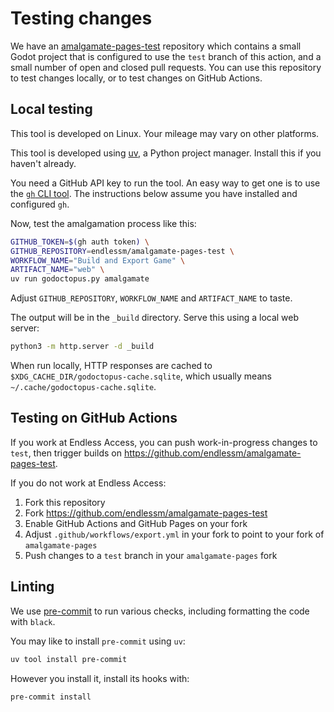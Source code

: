 # Testing changes

We have an [amalgamate-pages-test](https://github.com/endlessm/amalgamate-pages-test)
repository which contains a small Godot project that is configured to use
the `test` branch of this action, and a small number of open and closed pull
requests. You can use this repository to test changes locally, or to test
changes on GitHub Actions.

## Local testing

This tool is developed on Linux. Your mileage may vary on other platforms.

This tool is developed using [uv](https://github.com/astral-sh/uv), a Python
project manager. Install this if you haven't already.

You need a GitHub API key to run the tool. An easy way to get one is to use the
[`gh` CLI tool](https://cli.github.com/). The instructions below assume you have
installed and configured `gh`.

Now, test the amalgamation process like this:

```bash
GITHUB_TOKEN=$(gh auth token) \
GITHUB_REPOSITORY=endlessm/amalgamate-pages-test \
WORKFLOW_NAME="Build and Export Game" \
ARTIFACT_NAME="web" \
uv run godoctopus.py amalgamate
```

Adjust `GITHUB_REPOSITORY`, `WORKFLOW_NAME` and `ARTIFACT_NAME` to taste.

The output will be in the `_build` directory. Serve this using a local web server:

```bash
python3 -m http.server -d _build
```

When run locally, HTTP responses are cached to
`$XDG_CACHE_DIR/godoctopus-cache.sqlite`, which usually means
`~/.cache/godoctopus-cache.sqlite`.

## Testing on GitHub Actions

If you work at Endless Access, you can push work-in-progress changes to `test`,
then trigger builds on https://github.com/endlessm/amalgamate-pages-test.

If you do not work at Endless Access:

1. Fork this repository
2. Fork https://github.com/endlessm/amalgamate-pages-test
3. Enable GitHub Actions and GitHub Pages on your fork
4. Adjust `.github/workflows/export.yml` in your fork to point to your fork of
   `amalgamate-pages`
5. Push changes to a `test` branch in your `amalgamate-pages` fork

## Linting

We use [pre-commit](https://pre-commit.com/) to run various checks, including
formatting the code with `black`.

You may like to install `pre-commit` using `uv`:

```bash
uv tool install pre-commit
```

However you install it, install its hooks with:

```bash
pre-commit install
```
